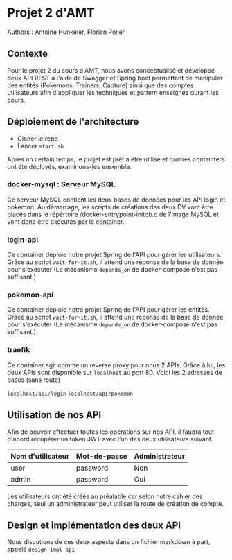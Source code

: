 # Projet 2 d'AMT
Authors : Antoine Hunkeler, Florian Polier
## Contexte

Pour le projet 2 du cours d'AMT, nous avons conceptualisé et développé deux API REST à l'aide de Swagger et Spring boot permettant de manipuler des entités (Pokemons, Trainers, Capture) ainsi que des comptes utilisateurs afin d'appliquer les techniques et pattern enseignés durant les cours.

## Déploiement de l'architecture

- Cloner le repo
- Lancer `start.sh`

Après un certain temps, le projet est prêt à être utilisé et quatres containters ont été déployés, examinons-les ensemble.

### docker-mysql : Serveur MySQL
Ce serveur MySQL contient les deux bases de données pour les API login et pokemon.
Au démarrage, les scripts de créations des deux DV vont être placés dans le répértoire /docker-entrypoint-initdb.d de l'image MySQL et vont donc être exécutés par le container.

### login-api
Ce container déploie notre projet Spring de l'API pour gérer les utilisateurs. Grâce au script `wait-for-it.sh`, il attend une réponse de la base de donnée pour s'exécuter (Le mécanisme `depends_on` de docker-compose n'est pas suffisant.)

### pokemon-api
Ce container déploie notre projet Spring de l'API pour gérer les entités. Grâce au script `wait-for-it.sh`, il attend une réponse de la base de donnée pour s'exécuter (Le mécanisme `depends_on` de docker-compose n'est pas suffisant.)

### traefik
Ce container agit comme un reverse proxy pour nous 2 APIs. Grâce à lui, les deux APIs sont disponible sur `localhost` au port 80. Voici les 2 adresses de bases (sans route)

`localhost/api/login`
`localhost/api/pokemon`

## Utilisation de nos API
Afin de pouvoir effectuer toutes les opérations sur nos API, il faudra tout d'abord récupérer un token JWT avec l'un des deux utilisateurs suivant.

| Nom d'utilisateur | Mot-de-passe | Administrateur |
|-------------------|--------------|----------------|
| user              | password     | Non            |
| admin             | password     | Oui            |

Les utilisateurs ont été créés au préalable car selon notre cahier des charges, seul un administrateur peut utiliser la route de création de compte.

## Design et implémentation des deux API
Nous discutions de ces deux aspects dans un fichier markdown à part, appelé `design-impl-api`
